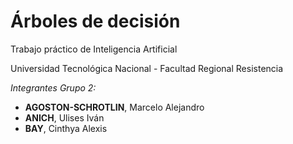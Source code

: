 # Árboles de decisión

Trabajo práctico de Inteligencia Artificial


Universidad Tecnológica Nacional - Facultad Regional Resistencia

*Integrantes Grupo 2:*
* **AGOSTON-SCHROTLIN**, Marcelo Alejandro
* **ANICH**, Ulises Iván
* **BAY**, Cinthya Alexis

